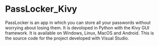 # PassLocker_Kivy

PassLocker is an app in which you can store all your passwords without worrying about losing them. It is devoloped in Python with the Kivy GUI framework. It is available on 
Windows, Linux, MacOS and Android. This is the source code for the project developed with Visual Studio.
